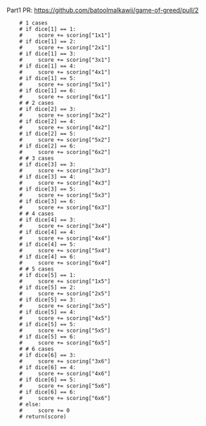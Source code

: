 Part1 PR: https://github.com/batoolmalkawii/game-of-greed/pull/2

        # 1 cases
        # if dice[1] == 1:
        #     score += scoring["1x1"]
        # if dice[1] == 2:
        #     score += scoring["2x1"]
        # if dice[1] == 3:
        #     score += scoring["3x1"]
        # if dice[1] == 4:
        #     score += scoring["4x1"]
        # if dice[1] == 5:
        #     score += scoring["5x1"]
        # if dice[1] == 6:
        #     score += scoring["6x1"]
        # # 2 cases
        # if dice[2] == 3:
        #     score += scoring["3x2"]
        # if dice[2] == 4:
        #     score += scoring["4x2"]
        # if dice[2] == 5:
        #     score += scoring["5x2"]
        # if dice[2] == 6:
        #     score += scoring["6x2"]
        # # 3 cases
        # if dice[3] == 3:
        #     score += scoring["3x3"]
        # if dice[3] == 4:
        #     score += scoring["4x3"]
        # if dice[3] == 5:
        #     score += scoring["5x3"]
        # if dice[3] == 6:
        #     score += scoring["6x3"]
        # # 4 cases
        # if dice[4] == 3:
        #     score += scoring["3x4"]
        # if dice[4] == 4:
        #     score += scoring["4x4"]
        # if dice[4] == 5:
        #     score += scoring["5x4"]
        # if dice[4] == 6:
        #     score += scoring["6x4"]
        # # 5 cases
        # if dice[5] == 1:
        #     score += scoring["1x5"]
        # if dice[5] == 2:
        #     score += scoring["2x5"]
        # if dice[5] == 3:
        #     score += scoring["3x5"]
        # if dice[5] == 4:
        #     score += scoring["4x5"]
        # if dice[5] == 5:
        #     score += scoring["5x5"]
        # if dice[5] == 6:
        #     score += scoring["6x5"]
        # # 6 cases
        # if dice[6] == 3:
        #     score += scoring["3x6"]
        # if dice[6] == 4:
        #     score += scoring["4x6"]
        # if dice[6] == 5:
        #     score += scoring["5x6"]
        # if dice[6] == 6:
        #     score += scoring["6x6"]
        # else:
        #     score += 0
        # return(score)
